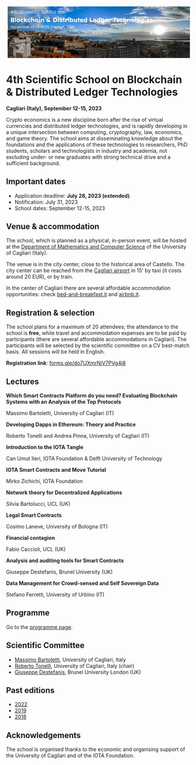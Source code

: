 ![image](4th-dlt-school-logo.jpg)

# 4th Scientific School on Blockchain & Distributed Ledger Technologies

**Cagliari (Italy), September 12-15, 2023**

Crypto economics is a new discipline born after the rise of virtual currencies and distributed ledger technologies, and is rapidly developing in a unique intersection between computing, cryptography,  law,
economics, and game theory. The school aims at disseminating  knowledge about the foundations and the applications of these technologies to researchers, PhD students, scholars and technologists in industry and academia, not excluding under- or new graduates with strong technical drive and a sufficient background.


## Important dates

- Application deadline: **July 28, 2023 (extended)**
- Notification: July 31, 2023
- School dates: September 12-15, 2023


## Venue & accommodation

The school, which is planned as a physical, in-person event, will be hosted at the [Department of Mathematics and Computer Science](https://goo.gl/maps/jjzgXGtSLtVBSrDu9) of the University of Cagliari (Italy).

The venue is in the city center, close to the historical area of Castello. 
The city center can be reached from the [Cagliari airport](http://www.sogaer.it/it) in 15' by taxi (it costs around 20 EUR), or by train.

In the center of Cagliari there are several affordable accommodation opportunities: check [bed-and-breakfast.it](https://www.bed-and-breakfast.it/lista_strutture_ur.cfm?locale=it&zona=Castello&citta=Cagliari&idregione=14) and
[airbnb.it](https://www.airbnb.it/rooms/6619495?source_impression_id=p3_1688053073_kJI5XWcXBEsz1r%2B1).


## Registration & selection

The school plans for a maximum of 20 attendees; the attendance to the school is **free**, while travel and accommodation expenses are to be paid by participants (there are several affordable accommodations in Cagliari). 
The participants will be selected by the scientific  committee on a CV best-match basis.
All sessions will be held in English.

**Registration link**: [forms.gle/do7UXmrNiV7PVg4j8](https://forms.gle/do7UXmrNiV7PVg4j8)


## Lectures

**Which Smart Contracts Platform do you need? Evaluating Blockchain Systems with an Analysis of the Top Protocols**

Massimo Bartoletti, University of Cagliari (IT)

**Developing Dapps in Ethereum: Theory and Practice**

Roberto Tonelli and Andrea Pinna, University of Cagliari (IT)

**Introduction to the IOTA Tangle**

Can Umut Ileri, IOTA Foundation & Delft University of Technology

**IOTA Smart Contracts and Move Tutorial**

Mirko Zichichi, IOTA Foundation

**Network theory for Decentralized Applications**

Silvia Bartolucci, UCL (UK)

**Legal Smart Contracts** 

Cosimo Laneve, University of Bologna (IT)

**Financial contagion**

Fabio Caccioli, UCL (UK)

**Analysis and auditing tools for Smart Contracts**

Giuseppe Destefanis, Brunel University (UK)

**Data Management for Crowd-sensed and Self Sovereign Data**

Stefano Ferretti, University of Urbino (IT)


## Programme

Go to the [programme page](programme.md).

## Scientific Committee

- [Massimo Bartoletti](https://blockchain.unica.it), University of Cagliari, Italy
- [Roberto Tonelli](https://www.unica.it/unica/it/ateneo_s07_ss01.page?contentId=SHD31003), University of Cagliari, Italy (chair)
- [Giuseppe Destefanis](https://www.brunel.ac.uk/people/giuseppe-destefanis), Brunel University London (UK)


## Past editions

- [2022](2022/)
- [2019](2019/)
- [2018](2018/)


## Acknowledgements

The school is organised thanks to the economic and organising support of the University of Cagliari and of the IOTA Foundation.
